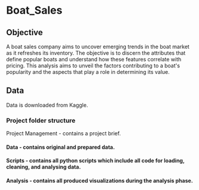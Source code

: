 # Boat_Sales
## Objective
A boat sales company aims to uncover emerging trends in the boat market as it refreshes its inventory. The objective is to discern the attributes that define popular boats and understand how these features correlate with pricing. 
This analysis aims to unveil the factors contributing to a boat's popularity and the aspects that play a role in determining its value.
## Data
Data is downloaded from Kaggle.
### Project folder structure
Project Management - contains a project brief.
#### Data - contains original and prepared data.
#### Scripts - contains all python scripts which include all code for loading, cleaning, and analysing data.
#### Analysis - contains all produced visualizations during the analysis phase.
